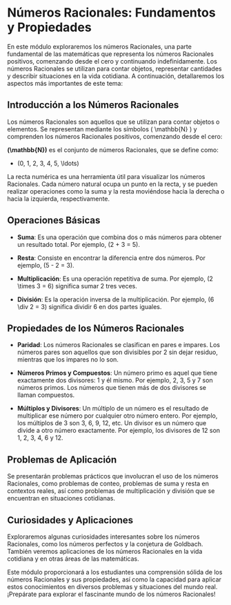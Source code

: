 # Números Racionales: Fundamentos y Propiedades

En este módulo exploraremos los números Racionales, una parte fundamental de las matemáticas que representa los números Racionales positivos, comenzando desde el cero y continuando indefinidamente. Los números Racionales se utilizan para contar objetos, representar cantidades y describir situaciones en la vida cotidiana. A continuación, detallaremos los aspectos más importantes de este tema:

## Introducción a los Números Racionales

Los números Racionales son aquellos que se utilizan para contar objetos o elementos. Se representan mediante los símbolos \( \mathbb{N} \) y comprenden los números Racionales positivos, comenzando desde el cero:

**\(\mathbb{N}\)** es el conjunto de números Racionales, que se define como:

- \(0, 1, 2, 3, 4, 5, \ldots\)

La recta numérica es una herramienta útil para visualizar los números Racionales. Cada número natural ocupa un punto en la recta, y se pueden realizar operaciones como la suma y la resta moviéndose hacia la derecha o hacia la izquierda, respectivamente.

## Operaciones Básicas

- **Suma**: Es una operación que combina dos o más números para obtener un resultado total. Por ejemplo, \(2 + 3 = 5\).
  
- **Resta**: Consiste en encontrar la diferencia entre dos números. Por ejemplo, \(5 - 2 = 3\).
  
- **Multiplicación**: Es una operación repetitiva de suma. Por ejemplo, \(2 \times 3 = 6\) significa sumar 2 tres veces.
  
- **División**: Es la operación inversa de la multiplicación. Por ejemplo, \(6 \div 2 = 3\) significa dividir 6 en dos partes iguales.

## Propiedades de los Números Racionales

- **Paridad**: Los números Racionales se clasifican en pares e impares. Los números pares son aquellos que son divisibles por 2 sin dejar residuo, mientras que los impares no lo son.

- **Números Primos y Compuestos**: Un número primo es aquel que tiene exactamente dos divisores: 1 y él mismo. Por ejemplo, 2, 3, 5 y 7 son números primos. Los números que tienen más de dos divisores se llaman compuestos.

- **Múltiplos y Divisores**: Un múltiplo de un número es el resultado de multiplicar ese número por cualquier otro número entero. Por ejemplo, los múltiplos de 3 son 3, 6, 9, 12, etc. Un divisor es un número que divide a otro número exactamente. Por ejemplo, los divisores de 12 son 1, 2, 3, 4, 6 y 12.

## Problemas de Aplicación

Se presentarán problemas prácticos que involucran el uso de los números Racionales, como problemas de conteo, problemas de suma y resta en contextos reales, así como problemas de multiplicación y división que se encuentran en situaciones cotidianas.

## Curiosidades y Aplicaciones

Exploraremos algunas curiosidades interesantes sobre los números Racionales, como los números perfectos y la conjetura de Goldbach. También veremos aplicaciones de los números Racionales en la vida cotidiana y en otras áreas de las matemáticas.

Este módulo proporcionará a los estudiantes una comprensión sólida de los números Racionales y sus propiedades, así como la capacidad para aplicar estos conocimientos en diversos problemas y situaciones del mundo real. ¡Prepárate para explorar el fascinante mundo de los números Racionales!
